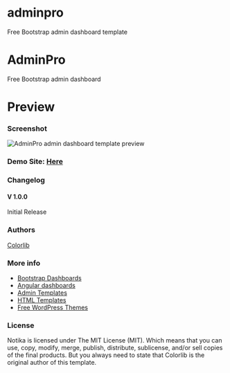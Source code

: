 # adminpro
Free Bootstrap admin dashboard template

# AdminPro
Free Bootstrap admin dashboard

# Preview

### Screenshot

![AdminPro admin dashboard template preview](https://colorlib.com/wp/wp-content/uploads/sites/2/adminpro-free-admin-panel-colorlib.jpg)

### Demo Site: [Here](https://colorlib.com/polygon/adminpro/index.html)

### Changelog
#### V 1.0.0
Initial Release
### Authors
[Colorlib](https://colorlib.com)

### More info
- [Bootstrap Dashboards](https://colorlib.com/wp/free-bootstrap-admin-dashboard-templates/)
- [Angular dashboards](https://colorlib.com/wp/angularjs-admin-templates/)
- [Admin Templates](https://colorlib.com/wp/free-html5-admin-dashboard-templates/)
- [HTML Templates](https://colorlib.com/wp/templates/)
- [Free WordPress Themes](https://colorlib.com/wp/free-wordpress-themes/)

### License

Notika is licensed under The MIT License (MIT). Which means that you can use, copy, modify, merge, publish, distribute, sublicense, and/or sell copies of the final products. But you always need to state that Colorlib is the original author of this template.
